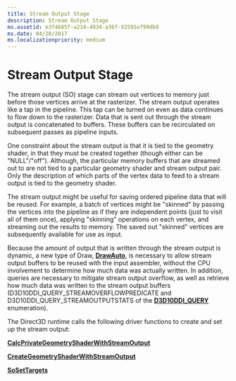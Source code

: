 ```yaml
---
title: Stream Output Stage
description: Stream Output Stage
ms.assetid: e3f4685f-a214-4934-a36f-92591ef99db8
ms.date: 04/20/2017
ms.localizationpriority: medium
---
```


# Stream Output Stage


The stream output (SO) stage can stream out vertices to memory just before those vertices arrive at the rasterizer. The stream output operates like a tap in the pipeline. This tap can be turned on even as data continues to flow down to the rasterizer. Data that is sent out through the stream output is concatenated to buffers. These buffers can be recirculated on subsequent passes as pipeline inputs.

One constraint about the stream output is that it is tied to the geometry shader, in that they must be created together (though either can be "NULL"/"off"). Although, the particular memory buffers that are streamed out to are not tied to a particular geometry shader and stream output pair. Only the description of which parts of the vertex data to feed to a stream output is tied to the geometry shader.

The stream output might be useful for saving ordered pipeline data that will be reused. For example, a batch of vertices might be "skinned" by passing the vertices into the pipeline as if they are independent points (just to visit all of them once), applying "skinning" operations on each vertex, and streaming out the results to memory. The saved out "skinned" vertices are subsequently available for use as input.

Because the amount of output that is written through the stream output is dynamic, a new type of Draw, [**DrawAuto**](https://docs.microsoft.com/windows-hardware/drivers/ddi/d3d10umddi/nc-d3d10umddi-pfnd3d10ddi_drawauto), is necessary to allow stream output buffers to be reused with the input assembler, without the CPU involvement to determine how much data was actually written. In addition, queries are necessary to mitigate stream output overflow, as well as retrieve how much data was written to the stream output buffers (D3D10DDI\_QUERY\_STREAMOVERFLOWPREDICATE and D3D10DDI\_QUERY\_STREAMOUTPUTSTATS of the [**D3D10DDI\_QUERY**](https://docs.microsoft.com/windows-hardware/drivers/ddi/d3d10umddi/ne-d3d10umddi-d3d10ddi_query) enumeration).

The Direct3D runtime calls the following driver functions to create and set up the stream output:

[**CalcPrivateGeometryShaderWithStreamOutput**](https://docs.microsoft.com/windows-hardware/drivers/ddi/d3d10umddi/nc-d3d10umddi-pfnd3d10ddi_calcprivategeometryshaderwithstreamoutput)

[**CreateGeometryShaderWithStreamOutput**](https://docs.microsoft.com/windows-hardware/drivers/ddi/d3d10umddi/nc-d3d10umddi-pfnd3d10ddi_creategeometryshaderwithstreamoutput)

[**SoSetTargets**](https://docs.microsoft.com/windows-hardware/drivers/ddi/d3d10umddi/nc-d3d10umddi-pfnd3d10ddi_so_settargets)

 

 





